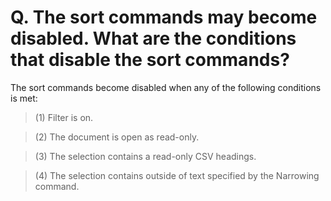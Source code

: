 # Q. The sort commands may become disabled. What are the conditions that disable the sort commands?

The sort commands become disabled when any of the following conditions is met:

> (1) Filter is on.

> (2) The document is open as read-only.

> (3) The selection contains a read-only CSV headings.

> (4) The selection contains outside of text specified by the Narrowing command.
